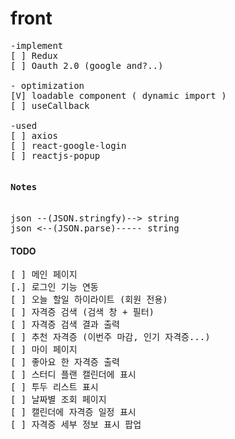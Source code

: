 # front

<pre>
-implement 
[ ] Redux
[ ] Oauth 2.0 (google and?..)

- optimization
[V] loadable component ( dynamic import )
[ ] useCallback

-used
[ ] axios
[ ] react-google-login
[ ] reactjs-popup
</pre>

<pre>
<h4>Notes</h4>
json --(JSON.stringfy)--> string
json <--(JSON.parse)----- string
</pre>
#### TODO
<pre>
[ ] 메인 페이지
[.] 로그인 기능 연동
[ ] 오늘 할일 하이라이트 (회원 전용)
[ ] 자격증 검색 (검색 창 + 필터)
[ ] 자격증 검색 결과 출력
[ ] 추천 자격증 (이번주 마감, 인기 자격증...)
[ ] 마이 페이지
[ ] 좋아요 한 자격증 출력
[ ] 스터디 플랜 캘린더에 표시
[ ] 투두 리스트 표시
[ ] 날짜별 조회 페이지
[ ] 캘린더에 자격증 일정 표시
[ ] 자격증 세부 정보 표시 팝업
</pre>